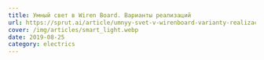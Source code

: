 ```yaml
---
title: Умный свет в Wiren Board. Варианты реализаций
url: https://sprut.ai/article/umnyy-svet-v-wirenboard-varianty-realizaciy
cover: /img/articles/smart_light.webp
date: 2019-08-25
category: electrics
---
```

